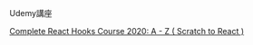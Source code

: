 Udemy講座

[Complete React Hooks Course 2020: A - Z ( Scratch to React )](https://www.udemy.com/course/react-hooks-course/)